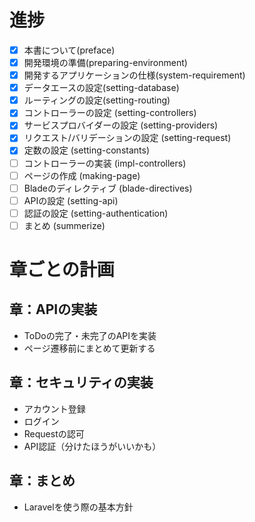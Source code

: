 # 進捗

- [x] 本書について(preface)
- [x] 開発環境の準備(preparing-environment)
- [x] 開発するアプリケーションの仕様(system-requirement)
- [x] データエースの設定(setting-database)
- [x] ルーティングの設定(setting-routing)
- [x] コントローラーの設定 (setting-controllers)
- [x] サービスプロバイダーの設定 (setting-providers)
- [x] リクエスト/バリデーションの設定 (setting-request)
- [x] 定数の設定 (setting-constants)
- [ ] コントローラーの実装 (impl-controllers)
- [ ] ページの作成 (making-page)
- [ ] Bladeのディレクティブ (blade-directives)
- [ ] APIの設定 (setting-api)
- [ ] 認証の設定 (setting-authentication)
- [ ] まとめ (summerize)

# 章ごとの計画

## 章：APIの実装

- ToDoの完了・未完了のAPIを実装
- ページ遷移前にまとめて更新する

## 章：セキュリティの実装

- アカウント登録
- ログイン
- Requestの認可
- API認証（分けたほうがいいかも）

## 章：まとめ

- Laravelを使う際の基本方針